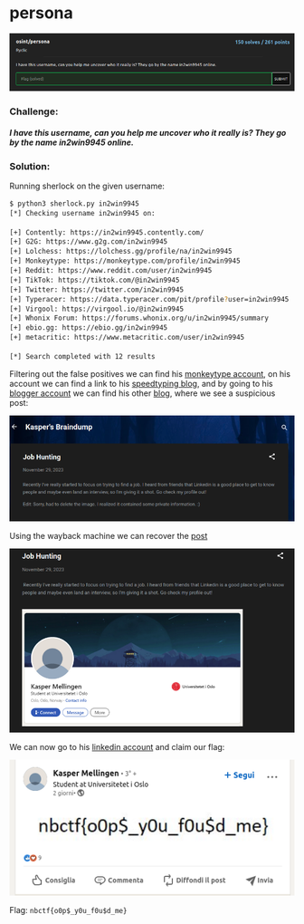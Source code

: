 # persona
![challenge](challenge.png)
### Challenge:
##### I have this username, can you help me uncover who it really is? They go by the name in2win9945 online.

### Solution:

Running sherlock on the given username:

```bash
$ python3 sherlock.py in2win9945
[*] Checking username in2win9945 on:

[+] Contently: https://in2win9945.contently.com/
[+] G2G: https://www.g2g.com/in2win9945
[+] Lolchess: https://lolchess.gg/profile/na/in2win9945
[+] Monkeytype: https://monkeytype.com/profile/in2win9945
[+] Reddit: https://www.reddit.com/user/in2win9945
[+] TikTok: https://tiktok.com/@in2win9945
[+] Twitter: https://twitter.com/in2win9945
[+] Typeracer: https://data.typeracer.com/pit/profile?user=in2win9945
[+] Virgool: https://virgool.io/@in2win9945
[+] Whonix Forum: https://forums.whonix.org/u/in2win9945/summary
[+] ebio.gg: https://ebio.gg/in2win9945
[+] metacritic: https://www.metacritic.com/user/in2win9945

[*] Search completed with 12 results
```

Filtering out the false positives we can find his [monkeytype account](https://monkeytype.com/profile/in2win9945), on his account we can find a link to his [speedtyping blog](https://in2wintyping.blogspot.com/), and by going to his [blogger account](https://www.blogger.com/profile/13087769951373300782) we can find his other [blog](https://kaspermellingencs.blogspot.com/), where we see a suspicious post:

![challenge1](challenge1.png)

Using the wayback machine we can recover the [post](https://web.archive.org/web/20231130062319/https://kaspermellingencs.blogspot.com/2023/11/job-hunting.html)

![challenge2](challenge2.png)

We can now go to his [linkedin account](https://www.linkedin.com/in/kasper-mellingen-9b48202a2/) and claim our flag:

![flag](flag.png)

Flag: ```nbctf{o0p$_y0u_f0u$d_me}```
